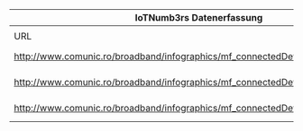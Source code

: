 |IoTNumb3rs Datenerfassung|||||||||||
| ---- | ---- | ---- | ---- | ---- | ---- | ---- | ---- | ---- | ---- | ---- |
||||||||||||
|URL|home_url|filename|device_class|device_count|market_class|market_volume|prognosis_year|publication_year|authorship_class|Dropbox folder|
|http://www.comunic.ro/broadband/infographics/mf_connectedDevices_infographic.jpg|http://www.comunic.ro/broadband/infographic.html|file2_mf_connectedDevices_infographic.jpg|device|10000000000|||2014|2014|company|Pattoho/20181212-1804|
|http://www.comunic.ro/broadband/infographics/mf_connectedDevices_infographic.jpg|http://www.comunic.ro/broadband/infographic.html|file2_mf_connectedDevices_infographic.jpg|||revenue|2E+11|2014|||Pattoho/20181212-1804|
|http://www.comunic.ro/broadband/infographics/mf_connectedDevices_infographic.jpg|http://www.comunic.ro/broadband/infographic.html|file2_mf_connectedDevices_infographic.jpg|||revenue|1.2E+12|2020|||Pattoho/20181212-1804|
